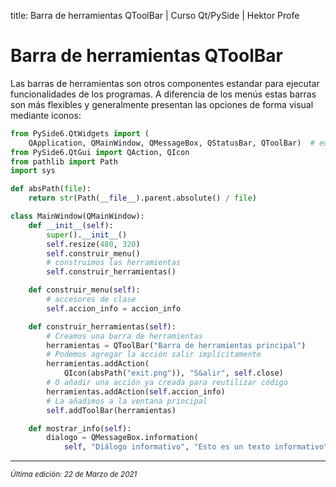 title: Barra de herramientas QToolBar | Curso Qt/PySide | Hektor Profe

# Barra de herramientas QToolBar

Las barras de herramientas son otros componentes estandar para ejecutar funcionalidades de los programas. A diferencia de los menús estas barras son más flexibles y generalmente presentan las opciones de forma visual mediante iconos:

```python
from PySide6.QtWidgets import (
    QApplication, QMainWindow, QMessageBox, QStatusBar, QToolBar)  # edited
from PySide6.QtGui import QAction, QIcon
from pathlib import Path
import sys

def absPath(file):
    return str(Path(__file__).parent.absolute() / file)

class MainWindow(QMainWindow):
    def __init__(self):
        super().__init__()
        self.resize(480, 320)
        self.construir_menu()
        # construimos las herramientas
        self.construir_herramientas()

    def construir_menu(self):
        # accesores de clase
        self.accion_info = accion_info

    def construir_herramientas(self):
        # Creamos una barra de herramientas
        herramientas = QToolBar("Barra de herramientas principal")
        # Podemos agregar la acción salir implícitamente
        herramientas.addAction(
            QIcon(absPath("exit.png")), "S&alir", self.close)
        # O añadir una acción ya creada para reutilizar código
        herramientas.addAction(self.accion_info)
        # La añadimos a la ventana principal
        self.addToolBar(herramientas)

    def mostrar_info(self):
        dialogo = QMessageBox.information(
            self, "Diálogo informativo", "Esto es un texto informativo")
```

___
<small class="edited"><i>Última edición: 22 de Marzo de 2021</i></small>